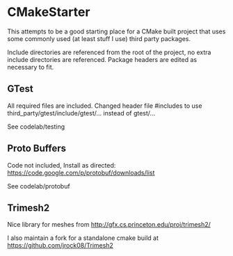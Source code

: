 CMakeStarter
============
This attempts to be a good starting place for a
CMake built project that uses some commonly used
(at least stuff I use) third party packages.

Include directories are referenced from the root
of the project, no extra include directories are
referenced.  Package headers are edited as
necessary to fit.

GTest
------------
All required files are included.  Changed header
file #includes to use
third\_party/gtest/include/gtest/... instead
of gtest/...

See codelab/testing

Proto Buffers
-------------
Code not included, Install as directed:
https://code.google.com/p/protobuf/downloads/list

See codelab/protobuf

Trimesh2
-------------
Nice library for meshes from http://gfx.cs.princeton.edu/proj/trimesh2/

I also maintain a fork for a standalone cmake build at https://github.com/jrock08/Trimesh2
